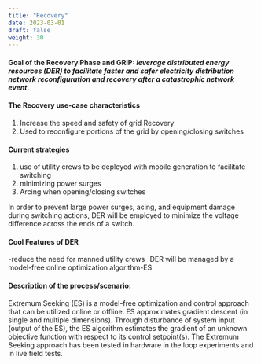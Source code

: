 ```yaml
---
title: "Recovery"
date: 2023-03-01
draft: false
weight: 30
---
```


#### **Goal of the Recovery Phase and GRIP**: *leverage distributed energy resources (DER) to facilitate faster and safer electricity distribution network reconfiguration and recovery after a catastrophic network event.*


#### The Recovery use-case characteristics
1. Increase the speed and safety of grid Recovery
2. Used to reconfigure portions of the grid by opening/closing switches


#### Current strategies
1. use of utility crews to be deployed with mobile generation to facilitate switching
2. minimizing power surges
3. Arcing when opening/closing switches

 In order to prevent large power surges, acing, and equipment damage during switching actions, DER will be employed to minimize the voltage difference across the ends of a switch.

#### Cool Features of DER

-reduce the need for manned utility crews
-DER will be managed by a model-free online optimization algorithm-ES

#### Description of the process/scenario:
Extremum Seeking (ES) is a model-free optimization and control approach that can be utilized online or offline. ES approximates gradient descent (in single and multiple dimensions). Through disturbance of system input (output of the ES), the ES algorithm estimates the gradient of an unknown objective function with respect to its control setpoint(s). The Extremum Seeking approach has been tested in hardware in the loop experiments and in live field tests.
